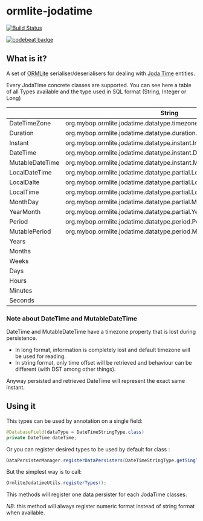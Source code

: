 # ormlite-jodatime

[![Build Status](https://travis-ci.org/GautierLevert/ormlite-jodatime.svg?branch=develop)](https://travis-ci.org/GautierLevert/ormlite-jodatime)

[![codebeat badge](https://codebeat.co/badges/00bb8dfd-d528-41df-967c-9d8ee466f0a0)](https://codebeat.co/projects/github-com-gautierlevert-ormlite-jodatime-develop)

## What is it?

A set of [ORMLite](http://ormlite.com/) serialiser/deserialisers for dealing with 
[Joda Time](http://www.joda.org/joda-time/) entities.

Every JodaTime concrete classes are supported. You can see here a table of all Types available and the type used in SQL format (String, Integer or Long)

|                 | String                                                                | Long or Integer                                                     |
|-----------------|-----------------------------------------------------------------------|---------------------------------------------------------------------|
| DateTimeZone    | org.mybop.ormlite.jodatime.datatype.timezone.DateTimeZoneType         |                                                                     |
| Duration        | org.mybop.ormlite.jodatime.datatype.duration.DurationStringType       | org.mybop.ormlite.jodatime.datatype.duration.DurationLongType       |
| Instant         | org.mybop.ormlite.jodatime.datatype.instant.InstantStringType         | org.mybop.ormlite.jodatime.datatype.instant.InstantLongType         |
| DateTime        | org.mybop.ormlite.jodatime.datatype.instant.DateTimeStringType        | org.mybop.ormlite.jodatime.datatype.instant.DateTimeLongType        |
| MutableDateTime | org.mybop.ormlite.jodatime.datatype.instant.MutableDateTimeStringType | org.mybop.ormlite.jodatime.datatype.instant.MutableDateTimeLongType |
| LocalDateTime   | org.mybop.ormlite.jodatime.datatype.partial.LocalDateTimeStringType   | org.mybop.ormlite.jodatime.datatype.partial.LocalDateTimeLongType   |
| LocalDalte      | org.mybop.ormlite.jodatime.datatype.partial.LocalDateType             |                                                                     |
| LocalTime       | org.mybop.ormlite.jodatime.datatype.partial.LocalTimeStringType       | org.mybop.ormlite.jodatime.datatype.partial.LocalTimeIntegerType    |
| MonthDay        | org.mybop.ormlite.jodatime.datatype.partial.MonthDayType              |                                                                     |
| YearMonth       | org.mybop.ormlite.jodatime.datatype.partial.YearMonthType             |                                                                     |
| Period          | org.mybop.ormlite.jodatime.datatype.period.PeriodType                 |                                                                     |
| MutablePeriod   | org.mybop.ormlite.jodatime.datatype.period.MutablePeriodType          |                                                                     |
| Years           |                                                                       | org.mybop.ormlite.jodatime.datatype.period.YearsType                |
| Months          |                                                                       | org.mybop.ormlite.jodatime.datatype.period.MonthsType               |
| Weeks           |                                                                       | org.mybop.ormlite.jodatime.datatype.period.WeeksType                |
| Days            |                                                                       | org.mybop.ormlite.jodatime.datatype.period.DaysType                 |
| Hours           |                                                                       | org.mybop.ormlite.jodatime.datatype.period.HoursType                |
| Minutes         |                                                                       | org.mybop.ormlite.jodatime.datatype.period.MinutesType              |
| Seconds         |                                                                       | org.mybop.ormlite.jodatime.datatype.period.SecondsType              |

### Note about DateTime and MutableDateTime

DateTime and MutableDateTime have a timezone property that is lost during persistence.

- In long format, information is completely lost and default timezone will be used for reading.
- In string format, only time offset will be retrieved and behaviour can be different (with DST among other things).

Anyway persisted and retrieved DateTime will represent the exact same instant.

## Using it

This types can be used by annotation on a single field: 

```java
@DatabaseField(dataType = DateTimeStringType.class)
private DateTime dateTime;
```

Or you can register desired types to be used by default for class :

```java
DataPersisterManager.registerDataPersisters(DateTimeStringType.getSingleton())
```

But the simplest way is to call:

```java
OrmliteJodatimeUtils.registerTypes();
```

This methods will register one data persister for each JodaTime classes.

*NB:* this method will always register numeric format instead of string format when available. 
